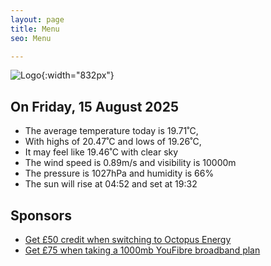 ```yaml
---
layout: page
title: Menu
seo: Menu

---
```


![Logo](/images/logo.jpg){:width="832px"}

<!-- weather_marker starts -->
## On Friday, 15 August 2025

- The average temperature today is 19.71˚C,
- With highs of 20.47˚C and lows of 19.26˚C,
- It may feel like 19.46˚C with clear sky
- The wind speed is 0.89m/s and visibility is 10000m
- The pressure is 1027hPa and humidity is 66%
- The sun will rise at 04:52 and set at 19:32

<!-- weather_marker ends -->

## Sponsors

- [Get £50 credit when switching to Octopus Energy](https://bit.ly/3oD1nnS)
- [Get £75 when taking a 1000mb YouFibre broadband plan](https://aklam.io/91zWhU?)
